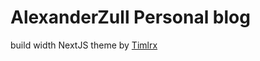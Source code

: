 # AlexanderZull Personal blog

build width NextJS theme by [Timlrx](https://github.com/timlrx/tailwind-nextjs-starter-blog)
